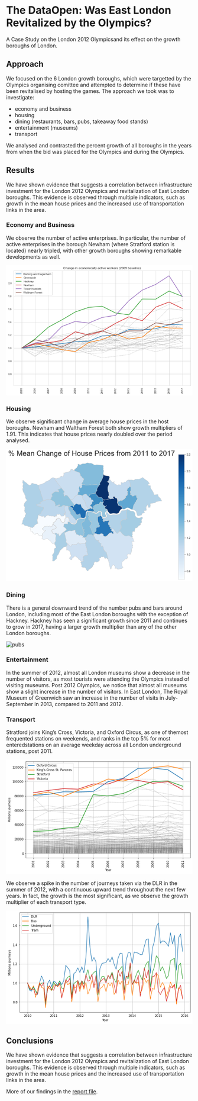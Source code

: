 # The DataOpen: Was East London Revitalized by the Olympics?
A Case Study on the London 2012 Olympicsand its effect on the growth boroughs of London.

## Approach 
We focused on the 6 London growth boroughs, which were targetted by the Olympics organising comittee and attempted to determine if these have been revitalised by hosting the games. The approach we took was to investigate: 
* economy and business
* housing
* dining (restaurants, bars, pubs, takeaway food stands) 
* entertainment (museums) 
* transport

We analysed and contrasted the percent growth of all boroughs in the years from when the bid was placed for the Olympics and during the Olympics.

## Results 
We have shown evidence that suggests a correlation between infrastructure investment for the London 2012 Olympics and revitalization of East London boroughs. This evidence is observed through multiple indicators, such as growth in the mean house prices and the increased use of transportation links in the area.

### Economy and Business
We observe the number of active enterprises. In particular,  the number of active enterprises in the borough Newham (where Stratford station is located) nearly tripled, with other growth boroughs showing remarkable developments as well.


![econ](https://github.com/avaspataru/datathon/blob/master/plots/london_econ_f.png)

### Housing 
We observe significant change in average house prices in the host boroughs. Newham and Waltham Forest both show growth multipliers of 1.91. This indicates that house prices nearly doubled over the period analysed.


![house](https://github.com/avaspataru/datathon/blob/master/plots/house_growth_2011.png)

### Dining
There is a general downward trend of the number pubs and bars around London, including most of the East London boroughs with the exception of Hackney. Hackney has seen a significant growth since 2011 and continues to grow in 2017, having a larger growth multiplier than any of the other London boroughs.


![pubs](https://github.com/avaspataru/datathon/blob/master/plots/pubs_units_multiplier_2011.png)

### Entertainment
In the summer of 2012, almost all London museums show a decrease in the number of visitors, as most tourists were attending the Olympics instead of visiting museums. Post 2012 Olympics, we notice that almost all museums show a slight increase in the number of visitors. In East London, The Royal Museum of Greenwich saw an increase in the number of visits in July-September in 2013, compared to 2011 and 2012.

### Transport 
Stratford joins King’s Cross, Victoria, and Oxford Circus, as one of themost frequented stations on weekends, and ranks in the top 5% for most enteredstations on an average weekday across all London underground stations, post 2011. 


![stratford](https://github.com/avaspataru/datathon/blob/master/plots/underground_units_all_saturday.png)

We observe a spike in the number of journeys taken via the DLR in the summer of 2012, with a continuous upward trend throughout the next few years.  In fact, the growth is the most significant, as we observe the growth multiplier of each transport type.


![dlr](https://github.com/avaspataru/datathon/blob/master/plots/dlr_bus_ug_tram_across_the_years.png)


## Conclusions
We have shown evidence that suggests a correlation between infrastructure investment for the  London  2012  Olympics  and  revitalization  of  East  London  boroughs.   This  evidence  is observed through multiple indicators, such as growth in the mean house prices and the increased use of transportation links in the area.

More of our findings in the [report file](https://github.com/avaspataru/datathon/blob/read-me-updates/Final_report.pdf).



